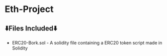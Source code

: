 # Eth-Project

## ⬇️Files Included⬇️
- ERC20-Bork.sol - A solidity file containing a ERC20 token script made in Solidity
